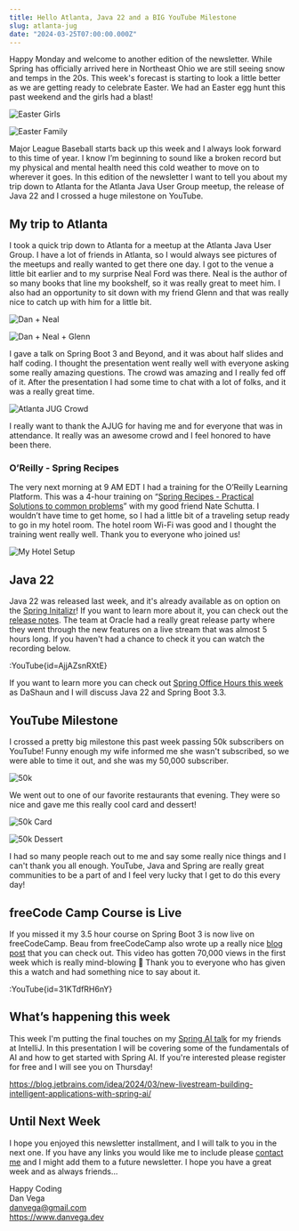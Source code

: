```yaml
---
title: Hello Atlanta, Java 22 and a BIG YouTube Milestone
slug: atlanta-jug
date: "2024-03-25T07:00:00.000Z"
---
```


Happy Monday and welcome to another edition of the newsletter. While Spring has officially arrived here in Northeast Ohio we are still seeing snow and temps in the 20s. This week's forecast is starting to look a little better as we are getting ready to celebrate Easter. We had an Easter egg hunt this past weekend and the girls had a blast!

![Easter Girls](/images/newsletter/2024/03/25/easter_girls.JPG)

![Easter Family](/images/newsletter/2024/03/25/easter_family.JPG)


Major League Baseball starts back up this week and I always look forward to this time of year. I know I’m beginning to sound like a broken record but my physical and mental health need this cold weather to move on to wherever it goes. In this edition of the newsletter I want to tell you about my trip down to Atlanta for the Atlanta Java User Group meetup, the release of Java 22 and I crossed a huge milestone on YouTube.

## My trip to Atlanta

I took a quick trip down to Atlanta for a meetup at the Atlanta Java User Group. I have a lot of friends in Atlanta, so I would always see pictures of the meetups and really wanted to get there one day. I got to the venue a little bit earlier and to my surprise Neal Ford was there. Neal is the author of so many books that line my bookshelf, so it was really great to meet him. I also had an opportunity to sit down with my friend Glenn and that was really nice to catch up with him for a little bit.

![Dan + Neal](/images/newsletter/2024/03/25/dan_neal.jpeg)

![Dan + Neal + Glenn](/images/newsletter/2024/03/25/dan_neal_glenn.jpeg)

I gave a talk on Spring Boot 3 and Beyond, and it was about half slides and half coding. I thought the presentation went really well with everyone asking some really amazing questions. The crowd was amazing and I really fed off of it. After the presentation I had some time to chat with a lot of folks, and it was a really great time.

![Atlanta JUG Crowd](/images/newsletter/2024/03/25/atlanta_jug_crowd.jpeg)

I really want to thank the AJUG for having me and for everyone that was in attendance. It really was an awesome crowd and I feel honored to have been there.

### O’Reilly - Spring Recipes

The very next morning at 9 AM EDT I had a training for the O’Reilly Learning Platform. This was a 4-hour training on “[Spring Recipes - Practical Solutions to common problems](https://learning.oreilly.com/live-events/spring-recipes/0636920095810/)” with my good friend Nate Schutta. I wouldn’t have time to get home, so I had a little bit of a traveling setup ready to go in my hotel room. The hotel room Wi-Fi was good and I thought the training went really well. Thank you to everyone who joined us!

![My Hotel Setup](/images/newsletter/2024/03/25/hotel_presentation.jpeg)


## Java 22

Java 22 was released last week, and it's already available as on option on the [Spring Initalizr](https://start.spring.io)! If you want to learn more about it, you can check out the [release notes](https://jdk.java.net/22/release-notes). The team at Oracle had a really great release party where they went through the new features on a live stream that was almost 5 hours long. If you haven't had a chance to check it you can watch the recording below.  

:YouTube{id=AjjAZsnRXtE}

If you want to learn more you can check out [Spring Office Hours this week](https://www.youtube.com/watch?v=ew_wc-mNHfM) as DaShaun and I will discuss Java 22 and Spring Boot 3.3.


## YouTube Milestone

I crossed a pretty big milestone this past week passing 50k subscribers on YouTube! Funny enough my wife informed me she wasn't subscribed, so we were able to time it out, and she was my 50,000 subscriber. 

![50k](/images/newsletter/2024/03/25/50k.jpeg)

We went out to one of our favorite restaurants that evening. They were so nice and gave me this really cool card and dessert! 

![50k Card](/images/newsletter/2024/03/25/50k_card.JPG)

![50k Dessert](/images/newsletter/2024/03/25/50k_dessert.jpeg)

I had so many people reach out to me and say some really nice things and I can't thank you all enough. YouTube, Java and Spring are really great communities to be a part of and I feel very lucky that I get to do this every day!


## freeCode Camp Course is Live

If you missed it my 3.5 hour course on Spring Boot 3 is now live on freeCodeCamp. Beau from freeCodeCamp also wrote up a really nice [blog post](https://www.freecodecamp.org/news/learn-app-development-with-spring-boot-3/) that you can check out. This video has gotten 70,000 views in the first week which is really mind-blowing 🤯 Thank you to everyone who has given this a watch and had something nice to say about it.  

:YouTube{id=31KTdfRH6nY}

## What’s happening this week

This week I'm putting the final touches on my [Spring AI talk](https://blog.jetbrains.com/idea/2024/03/new-livestream-building-intelligent-applications-with-spring-ai/) for my friends at IntelliJ. In this presentation I will be covering some of the fundamentals of AI and how to get started with Spring AI. If you're interested please register for free and I will see you on Thursday! 

https://blog.jetbrains.com/idea/2024/03/new-livestream-building-intelligent-applications-with-spring-ai/

## Until Next Week

I hope you enjoyed this newsletter installment, and I will talk to you in the next one. If you have any links you would like me to include please [contact me](http://twitter.com/therealdanvega) and I might add them to a future newsletter. I hope you have a great week and as always friends...

Happy Coding  
Dan Vega  
danvega@gmail.com  
https://www.danvega.dev